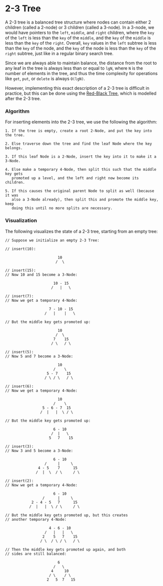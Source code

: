 # 2-3 Tree

A 2-3 tree is a balanced tree structure where nodes can contain either 2 children (called a 2-node) 
or 3 children (called a 3-node). In a 3-node, we would have pointers to the `left`, `middle`, and 
`right` children, where the `key` of the `left` is less than the `key` of the `middle`, and the 
`key` of the `middle` is less than the `key` of the `right`. Overall, `key` values in the `left` 
subtree is less than the `key` of the node, and the `key` of the node is less than the `key` of the 
`right` subtree, just like in a regular binary search tree.

Since we are always able to maintain balance, the distance from the root to any leaf in the tree is 
always less than or equal to `lgN`, where `N` is the number of elements in the tree, and thus the 
time complexity for operations like `get`, `put`, or `delete` is always `O(lgN)`.

However, implementing this exact description of a 2-3 tree is difficult in practice, but this can be 
done using the [Red-Black Tree](/categories/data-structures/trees/red-black-tree), which is modelled 
after the 2-3 tree.

### Algorithm

For inserting elements into the 2-3 tree, we use the following the algorithm:

```
1. If the tree is empty, create a root 2-Node, and put the key into the tree.

2. Else traverse down the tree and find the leaf Node where the key belongs.

3. If this leaf Node is a 2-Node, insert the key into it to make it a 3-Node.

4. Else make a temporary 4-Node, then split this such that the middle key gets
   promoted up a level, and the left and right now become its children.

5. If this causes the original parent Node to split as well (because it was
   also a 3-Node already), then split this and promote the middle key, keep
   doing this until no more splits are necessary.
```

### Visualization

The following visualizes the state of a 2-3 tree, starting from an empty tree:

```
// Suppose we initialize an empty 2-3 Tree:

// insert(10):

                        10
                       /  \

// insert(15): 
// Now 10 and 15 become a 3-Node:

                      10 - 15
                     /   |   \

// insert(7):
// Now we get a temporary 4-Node:

                    7 - 10 - 15
                  /   |    |   \

// But the middle key gets promoted up:

                        10
                       /  \
                      7    15
                     / \   / \      

// insert(5):
// Now 5 and 7 become a 3-Node:

                        10
                      /    \
                   5 - 7    15
                  / \ / \   / \

// insert(6):
// Now we get a temporary 4-Node:

                        10
                      /    \
                 5 - 6 - 7  15
                /  |   |  \ / \

// But the middle key gets promoted up:

                      6 - 10
                     /  |   \
                    5   7    15

// insert(3):
// Now 3 and 5 become a 3-Node:

                      6 - 10
                  /     |     \
               4 - 5    7      15
              /  |  \  / \     / \

// insert(2):
// Now we get a temporary 4-Node:

                      6 - 10
                 /      |     \
            2 - 4 - 5   7      15
           /  |   |  \ / \     / \

// But the middle key gets promoted up, but this creates
// another temporary 4-Node:

                    4 - 6 - 10
                  /   |   |   \
                 2    5   7    15
                / \  / \ / \   / \

// Then the middle key gets promoted up again, and both
// sides are still balanced:

                        6
                      /   \
                     4     10
                    / \    / \
                   2   5  7   15 
```
